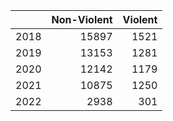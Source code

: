 |     | Non-Violent| Violent|
|:----|-----------:|-------:|
|2018 |       15897|    1521|
|2019 |       13153|    1281|
|2020 |       12142|    1179|
|2021 |       10875|    1250|
|2022 |        2938|     301|
